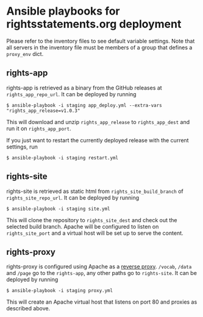 # Ansible playbooks for rightsstatements.org deployment

Please refer to the inventory files to see default variable settings. Note that all servers in the inventory file must be members of a group that defines a `proxy_env` dict.

## rights-app
rights-app is retrieved as a binary from the GitHub releases at `rights_app_repo_url`. It can be deployed by running

    $ ansible-playbook -i staging app_deploy.yml --extra-vars "rights_app_release=v1.0.3"

This will download and unzip `rights_app_release` to `rights_app_dest` and run it on `rights_app_port`.

If you just want to restart the currently deployed release with the current settings, run

    $ ansible-playbook -i staging restart.yml

## rights-site
rights-site is retrieved as static html from `rights_site_build_branch` of `rights_site_repo_url`. It can be deployed by running

    $ ansible-playbook -i staging site.yml

This will clone the repository to `rights_site_dest` and check out the selected build branch. Apache will be configured to listen on `rights_site_port` and a virtual host will be set up to serve the content.

## rights-proxy
rights-proxy is configured using Apache as a [reverse proxy](http://httpd.apache.org/docs/2.2/mod/mod_proxy.html#forwardreverse). `/vocab`, `/data` and `/page` go to the `rights-app`, any other paths go to `rights-site`. It can be deployed by running

    $ ansible-playbook -i staging proxy.yml

This will create an Apache virtual host that listens on port 80 and proxies as described above.
